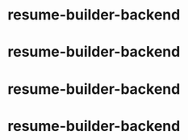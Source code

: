 # resume-builder-backend
# resume-builder-backend
# resume-builder-backend
# resume-builder-backend
